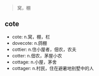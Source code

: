 > 窝，棚

## cote

- cote: n.窝，棚，栏
- dovecote: n.鸽棚
- cottier: n.住小屋者，佃农，农夫
- cotter: n.佃农，茅屋小农
- cottage: n.小屋，茅舍
- cottager: n.村民，住在避暑地别墅中的人